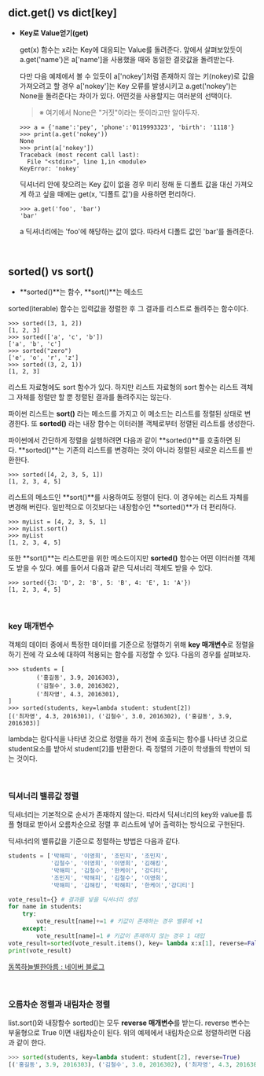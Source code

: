 ## **dict.get() vs dict[key]**

- **Key로 Value얻기(get)**
    
    get(x) 함수는 x라는 Key에 대응되는 Value를 돌려준다. 앞에서 살펴보았듯이 a.get('name')은 a['name']을 사용했을 때와 동일한 결괏값을 돌려받는다.
    
    다만 다음 예제에서 볼 수 있듯이 a['nokey']처럼 존재하지 않는 키(nokey)로 값을 가져오려고 할 경우 a['nokey']는 Key 오류를 발생시키고 a.get('nokey')는 None을 돌려준다는 차이가 있다. 어떤것을 사용할지는 여러분의 선택이다.
    
    > ※ 여기에서 None은 "거짓"이라는 뜻이라고만 알아두자.
    > 
    
    ```
    >>> a = {'name':'pey', 'phone':'0119993323', 'birth': '1118'}
    >>> print(a.get('nokey'))
    None
    >>> print(a['nokey'])
    Traceback (most recent call last):
      File "<stdin>", line 1,in <module>
    KeyError: 'nokey'
    ```
    
    딕셔너리 안에 찾으려는 Key 값이 없을 경우 미리 정해 둔 디폴트 값을 대신 가져오게 하고 싶을 때에는 get(x, '디폴트 값')을 사용하면 편리하다.
    
    ```
    >>> a.get('foo', 'bar')
    'bar'
    
    ```
    
    a 딕셔너리에는 'foo'에 해당하는 값이 없다. 따라서 디폴트 값인 'bar'를 돌려준다.
    
</br>

## **sorted() vs sort()**

- **sorted()**는 함수, **sort()**는 메소드

sorted(iterable) 함수는 입력값을 정렬한 후 그 결과를 리스트로 돌려주는 함수이다.

```
>>> sorted([3, 1, 2])
[1, 2, 3]
>>> sorted(['a', 'c', 'b'])
['a', 'b', 'c']
>>> sorted("zero")
['e', 'o', 'r', 'z']
>>> sorted((3, 2, 1))
[1, 2, 3]

```

리스트 자료형에도 sort 함수가 있다. 하지만 리스트 자료형의 sort 함수는 리스트 객체 그 자체를 정렬만 할 뿐 정렬된 결과를 돌려주지는 않는다.

파이썬 리스트는 **sort()** 라는 메소드를 가지고 이 메소드는 리스트를 정렬된 상태로 변경한다. 또 **sorted()** 라는 내장 함수는 이터러블 객체로부터 정렬된 리스트를 생성한다.

파이썬에서 간단하게 정렬을 실행하려면 다음과 같이 **sorted()**를 호출하면 된다. **sorted()**는 기존의 리스트를 변경하는 것이 아니라 정렬된 새로운 리스트를 반환한다.

```
>>> sorted([4, 2, 3, 5, 1])
[1, 2, 3, 4, 5]
```

리스트의 메소드인 **sort()**를 사용하여도 정렬이 된다. 이 경우에는 리스트 자체를 변경해 버린다. 일반적으로 이것보다는 내장함수인 **sorted()**가 더 편리하다.

```
>>> myList = [4, 2, 3, 5, 1]
>>> myList.sort()
>>> myList
[1, 2, 3, 4, 5]
```

또한 **sort()**는 리스트만을 위한 메소드이지만 **sorted()** 함수는 어떤 이터러블 객체도 받을 수 있다. 예를 들어서 다음과 같은 딕셔너리 객체도 받을 수 있다.

```
>>> sorted({3: 'D', 2: 'B', 5: 'B', 4: 'E', 1: 'A'})
[1, 2, 3, 4, 5]
```
    
</br>

### **key 매개변수**

객체의 데이터 중에서 특정한 데이터를 기준으로 정렬하기 위해 **key 매개변수**로 정렬을 하기 전에 각 요소에 대하여 적용되는 함수를 지정할 수 있다. 다음의 경우를 살펴보자.

```
>>> students = [
        ('홍길동', 3.9, 2016303),
        ('김철수', 3.0, 2016302),
        ('최자영', 4.3, 2016301),
]
>>> sorted(students, key=lambda student: student[2])
[('최자영', 4.3, 2016301), ('김철수', 3.0, 2016302), ('홍길동', 3.9, 2016303)]
```

lambda는 람다식을 나타낸 것으로 정렬을 하기 전에 호출되는 함수를 나타낸 것으로 student요소를 받아서 student[2]를 반환한다. 즉 정렬의 기준이 학생들의 학번이 되는 것이다.
    
</br>

### **딕셔너리 밸류값 정렬**

딕셔너리는 기본적으로 순서가 존재하지 않는다. 따라서 딕셔너리의 key와 value를 튜플 형태로 받아서 오름차순으로 정렬 후 리스트에 넣어 출력하는 방식으로 구현된다.

딕셔너리의 밸류값을 기준으로 정렬하는 방법은 다음과 같다.

```python
students = ['박해피', '이영희', '조민지', '조민지', 
            '김철수', '이영희', '이영희', '김해킹',
            '박해피', '김철수', '한케이', '강디티',
            '조민지', '박해피', '김철수', '이영희',
            '박해피', '김해킹', '박해피', '한케이','강디티']

vote_result={} # 결과를 넣을 딕셔너리 생성
for name in students:
    try:
        vote_result[name]+=1 # 키값이 존재하는 경우 밸류에 +1
    except:
        vote_result[name]=1 # 키값이 존재하지 않는 경우 1 대입
vote_result=sorted(vote_result.items(), key= lambda x:x[1], reverse=False)
print(vote_result)
```

[동쪽하늘별한아름 : 네이버 블로그](https://blog.naver.com/97gyu/222153317807)
    
</br>

### **오름차순 정렬과 내림차순 정렬**

list.sort()와 내장함수 sorted()는 모두 **reverse 매개변수**를 받는다. reverse 변수는 부울형으로 True 이면 내림차순이 된다. 위의 예제에서 내림차순으로 정렬하려면 다음과 같이 한다.

```python
>>> sorted(students, key=lambda student: student[2], reverse=True)
[('홍길동', 3.9, 2016303), ('김철수', 3.0, 2016302), ('최자영', 4.3, 2016301)]
```